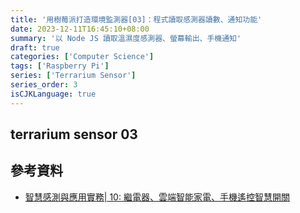 ```yaml
---
title: '用樹莓派打造環境監測器[03]：程式讀取感測器讀數、通知功能'
date: 2023-12-11T16:45:10+08:00
summary: '以 Node JS 讀取溫濕度感測器、螢幕輸出、手機通知'
draft: true
categories: ['Computer Science']
tags: ['Raspberry Pi']
series: ['Terrarium Sensor']
series_order: 3
isCJKLanguage: true
---
```


## terrarium sensor 03

## 參考資料

- [智慧感測與應用實務| 10: 繼電器、雲端智能家電、手機遙控智慧開關](https://medium.com/eric-y-%E8%96%AA%E7%81%AB%E7%9B%B8%E5%82%B3/%E6%99%BA%E6%85%A7%E6%84%9F%E6%B8%AC%E8%88%87%E6%87%89%E7%94%A8%E5%AF%A6%E5%8B%99-10-%E7%B9%BC%E9%9B%BB%E5%99%A8-%E9%9B%B2%E7%AB%AF%E6%99%BA%E8%83%BD%E5%AE%B6%E9%9B%BB-%E6%89%8B%E6%A9%9F%E9%81%99%E6%8E%A7%E6%99%BA%E6%85%A7%E9%96%8B%E9%97%9C-c66fba868089)
